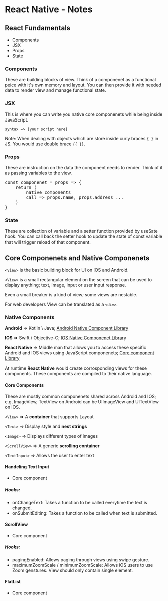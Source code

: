 # React Native - Notes

## React Fundamentals

- Components
- JSX
- Props
- State

### Components

These are building blocks of view. Think of a componenet as a functional peice with it's own memory and layout. You can then provide it with needed data to render view and manage functional state.

### JSX

This is where you can write you native core componenets while being inside JavaScript.

`syntax => {your script here}`

Note: When dealing with objects which are store inside curly braces `{ }` in JS. You would use double brace `{{ }}`.

### Props

These are instruction on the data the component needs to render. Think of it as passing variables to the view.
<pre>
const componenet = props => {
	return (
		native components
		call => props.name, props.address ...
	)
}
</pre>

### State

These are collection of variable and a setter function provided by useSate hook. You can call back the setter hook to update the state of const variable that will trigger reload of that component.

## Core Componenets and Native Componenets

`<View>` is the basic building block for UI on IOS and Android.

`<View>` is a small rectangular element on the screen that can be used to display anything; text, image, input or user input response.

Even a small breaker is a kind of view; some views are nestable.

For web developers View can be translated as a `<div>`.

### Native Components

__Android__ => Kotlin \ Java; [Android Native Component Library ](https://reactnative.dev/docs/native-components-android?android-language=kotlin)

__IOS__ => Swift \ Objective-C; [IOS Native Componenet Library](https://reactnative.dev/docs/native-components-ios)

__React Native__ => Middle man that allows you to access these specific Android and IOS views using JavaScript componenets; [Core component Library](https://reactnative.directory/)

At runtime __React Native__ would create corrosponding views for these components. These components are compiled to their native language.

#### Core Components

These are mostly common componenets shared across Android and IOS; e.g, ImageView, TextView on Android can be UIImageView and UITextView on IOS.

`<View>` => A __container__ that supports Layout

`<Text>` => Display style and __nest strings__

`<Image>` => Displays different types of images

`<ScrollView>` => A generic __scrolling container__

`<TextInput>` => Allows the user to enter text

#### Handeling Text Input

- Core component

##### Hooks:
- onChangeText: Takes a function to be called everytime the text is changed.
- onSubmitEditing: Takes a function to be called when text is submitted.

#### ScrollView

- Core component

##### Hooks:

- pagingEnabled: Allows paging through views using swipe gesture.
- maximumZoomScale / minimumZoomScale: Allows iOS users to use Zoom genstures. View should only contain single element.

#### FlatList

- Core component









